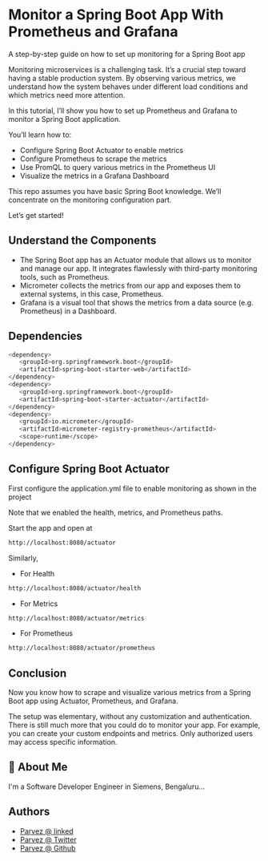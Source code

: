 # Monitor a Spring Boot App With Prometheus and Grafana

A step-by-step guide on how to set up monitoring for a Spring Boot app

Monitoring microservices is a challenging task. It’s a crucial step toward having a stable production system. By observing various metrics, we understand how the system behaves under different load conditions and which metrics need more attention.

In this tutorial, I’ll show you how to set up Prometheus and Grafana to monitor a Spring Boot application.

You’ll learn how to:

- Configure Spring Boot Actuator to enable metrics
- Configure Prometheus to scrape the metrics
- Use PromQL to query various metrics in the Prometheus UI
- Visualize the metrics in a Grafana Dashboard

This repo assumes you have basic Spring Boot knowledge. We’ll concentrate on the monitoring configuration part.

Let’s get started!

## Understand the Components
- The Spring Boot app has an Actuator module that allows us to monitor and manage our app. It integrates flawlessly with third-party monitoring tools, such as Prometheus.
- Micrometer collects the metrics from our app and exposes them to external systems, in this case, Prometheus.
- Grafana is a visual tool that shows the metrics from a data source (e.g. Prometheus) in a Dashboard.

## Dependencies

```bash
<dependency>
   <groupId>org.springframework.boot</groupId>
   <artifactId>spring-boot-starter-web</artifactId>
</dependency>
<dependency>
   <groupId>org.springframework.boot</groupId>
   <artifactId>spring-boot-starter-actuator</artifactId>
</dependency>
<dependency>
   <groupId>io.micrometer</groupId>
   <artifactId>micrometer-registry-prometheus</artifactId>
   <scope>runtime</scope>
</dependency>
```

## Configure Spring Boot Actuator
First configure the application.yml file to enable monitoring as shown in the project

Note that we enabled the health, metrics, and Prometheus paths.

Start the app and open at
```bash
http://localhost:8080/actuator
```

Similarly,
- For Health
```bash
http://localhost:8080/actuator/health
 ```
- For Metrics
```bash
http://localhost:8080/actuator/metrics
 ```
- For Prometheus
```bash
http://localhost:8080/actuator/prometheus
 ```

## Conclusion

Now you know how to scrape and visualize various metrics from a Spring Boot app using Actuator, Prometheus, and Grafana.

The setup was elementary, without any customization and authentication. There is still much more that you could do to monitor your app. For example, you can create your custom endpoints and metrics. Only authorized users may access specific information.

## 🚀 About Me
I'm a Software Developer Engineer in Siemens, Bengaluru...

## Authors
- [Parvez @ linked](https://www.linkedin.com/in/imparvez/)
- [Parvez @ Twitter](https://twitter.com/Parvez__AI)
- [Parvez @ Github](https://github.com/Parvezi123)